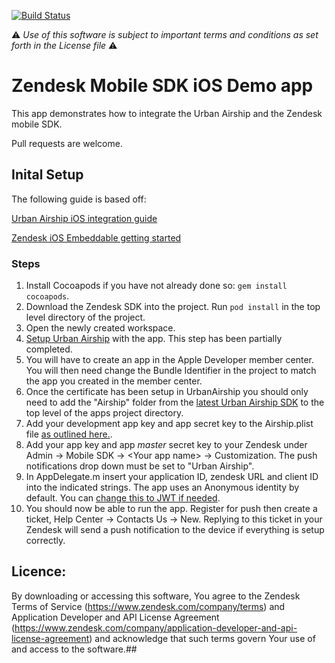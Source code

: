 [![Build Status](https://magnum.travis-ci.com/zendesk/zendesk_urbanairship_app_ios.svg?token=4SgfCQbpupbaXPJz3m51)](https://magnum.travis-ci.com/zendesk/zendesk_urbanairship_app_ios)

:warning: *Use of this software is subject to important terms and conditions as set forth in the License file* :warning:

# Zendesk Mobile SDK iOS Demo app
This app demonstrates how to integrate the Urban Airship and the Zendesk mobile SDK.

Pull requests are welcome.


## Inital Setup

The following guide is based off:

[Urban Airship iOS integration guide](http://docs.urbanairship.com/platform/ios.html)

[Zendesk iOS Embeddable getting started](https://developer.zendesk.com/embeddables/docs/ios/gettingstarted)

### Steps
1. Install Cocoapods if you have not already done so: `gem install cocoapods`.
2. Download the Zendesk SDK into the project. Run `pod install` in the top level directory of the project.
3. Open the newly created workspace.
4. [Setup Urban Airship](http://docs.urbanairship.com/platform/ios.html#apple-setup) with the app. This step has been partially completed.
  1. You will have to create an app in the Apple Developer member center. You will then need change the Bundle Identifier in the project to match the app you created in the member center.
  2. Once the certificate has been setup in UrbanAirship you should only need to add the "Airship" folder from the [latest Urban Airship SDK](http://com.urbanairship.filereleases.s3.amazonaws.com/libUAirship-latest.zip) to the top level of the apps project directory.
  3. Add your development app key and app secret key to the Airship.plist file [as outlined here.](http://docs.urbanairship.com/platform/ios.html#create-airshipconfig-plist).
5. Add your app key and app *master* secret key to your Zendesk under Admin -> Mobile SDK -> \<Your app name> -> Customization. The push notifications drop down must be set to "Urban Airship".
6. In AppDelegate.m insert your application ID, zendesk URL and client ID into the indicated strings. The app uses an Anonymous identity by default. You can [change this to JWT if needed](https://developer.zendesk.com/embeddables/docs/ios/gettingstarted#authenticating-zendesk-users).
7.  You should now be able to run the app. Register for push then create a ticket, Help Center -> Contacts Us -> New. Replying to this ticket in your Zendesk will send a push notification to the device if everything is setup correctly.


## Licence:

By downloading or accessing this software, You agree to the Zendesk Terms of Service (https://www.zendesk.com/company/terms) and Application Developer and API License Agreement (https://www.zendesk.com/company/application-developer-and-api-license-agreement) and acknowledge that such terms govern Your use of and access to the software.##
